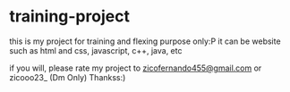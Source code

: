 # training-project

this is my project for training and flexing purpose only:P
it can be website such as html and css, javascript, c++, java, etc

if you will, please rate my project to zicofernando455@gmail.com or zicooo23_ (Dm Only)
Thankss:)
